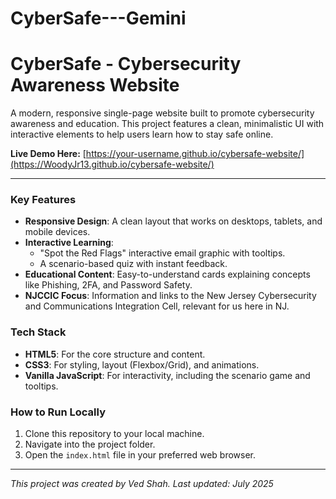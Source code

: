 # CyberSafe---Gemini
# CyberSafe - Cybersecurity Awareness Website

A modern, responsive single-page website built to promote cybersecurity awareness and education. This project features a clean, minimalistic UI with interactive elements to help users learn how to stay safe online.

**Live Demo Here:** [https://your-username.github.io/cybersafe-website/](https://WoodyJr13.github.io/cybersafe-website/)


---

### Key Features

- **Responsive Design**: A clean layout that works on desktops, tablets, and mobile devices.
- **Interactive Learning**:
    - "Spot the Red Flags" interactive email graphic with tooltips.
    - A scenario-based quiz with instant feedback.
- **Educational Content**: Easy-to-understand cards explaining concepts like Phishing, 2FA, and Password Safety.
- **NJCCIC Focus**: Information and links to the New Jersey Cybersecurity and Communications Integration Cell, relevant for us here in NJ.

### Tech Stack

- **HTML5**: For the core structure and content.
- **CSS3**: For styling, layout (Flexbox/Grid), and animations.
- **Vanilla JavaScript**: For interactivity, including the scenario game and tooltips.

### How to Run Locally

1.  Clone this repository to your local machine.
2.  Navigate into the project folder.
3.  Open the `index.html` file in your preferred web browser.

---

*This project was created by Ved Shah.*
*Last updated: July 2025*
